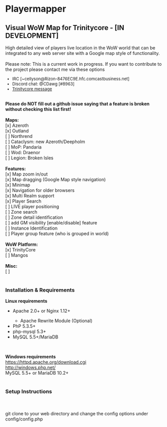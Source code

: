 <h1>Playermapper</h1>
<H2>Visual WoW Map for Trinitycore - [IN DEVELOPMENT]</H2>
High detailed view of players live location in the WoW world that can be integrated to any web server site with a Google map style of functionality.
<br>
<br>
Please note: This is a current work in progress. If you want to contribute to the project please contact me via these options
<font size="2">
<ul>
<li>IRC [~cellyson@Rizon-8476EC9E.hfc.comcastbusiness.net]</li>
<li>Discord chat: @CDawg [#8963]</li>
<li><a href="https://community.trinitycore.org/messenger/compose/?to=11159">Trinitycore message</a></li>
</ul>
</font>
<br>
<b>Please do NOT fill out a github issue saying that a feature is broken without checking this list first!</b>
<br>
<br>
<b>Maps:</b>
<br>
[x] Azeroth
<br>
[x] Outland
<br>
[ ] Northrend
<br>
[ ] Cataclysm: new Azeroth/Deepholm
<br>
[ ] MoP: Pandaria
<br>
[ ] Wod: Draenor
<br>
[ ] Legion: Broken Isles
<br>
<br>
<b>Features:</b>
<br>
[x] Map zoom in/out
<br>
[x] Map dragging (Google Map style navigation)
<br>
[x] Minimap
<br>
[x] Navigation for older browsers
<br>
[x] Multi Realm support
<br>
[x] Player Search
<br>
[ ] LIVE player positioning
<br>
[ ] Zone search
<br>
[ ] Zone detail identification
<br>
[ ] add GM visibility [enable/disable] feature
<br>
[ ] Instance Identification
<br>
[ ] Player group feature (who is grouped in world)
<br>
<br>
<b>WoW Platform:</b>
<br>
[x] TrinityCore
<br>
[ ] Mangos
<br>
<br>
<b>Misc:</b>
<br>
[ ]
<br>
<br>
<h3>Installation & Requirements</h3>
<b>Linux requirements</b>
<ul>
<li>Apache 2.0+ or Nginx 1.12+</li>
<ul><li>Apache Rewrite Module (Optional)</li></ul>
<li>PhP 5.3.5+</li>
<li>php-mysql 5.3+</li>
<li>MySQL 5.5+/MariaDB</li>
</ul>

<br>

<b>Windows requirements</b>
<br>https://httpd.apache.org/download.cgi
<br>http://windows.php.net/
<br>MySQL 5.5+ or MariaDB 10.2+
<br>
<br>
<h3>Setup Instructions</h3>
<br>
<br>
git clone to your web directory and change the config options under config/config.php
